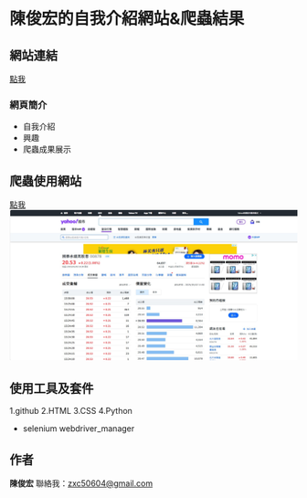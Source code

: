 # 陳俊宏的自我介紹網站&爬蟲結果
## 網站連結
[點我](https://jhc4102.github.io/JHC41/)
### 網頁簡介
- 自我介紹
- 興趣
- 爬蟲成果展示
## 爬蟲使用網站
[點我](https://tw.stock.yahoo.com/quote/00878.TW/time-sales)
![image](ex.jpg)

## 使用工具及套件
1.github
2.HTML
3.CSS
4.Python
- selenium webdriver_manager



## 作者
**陳俊宏** 
聯絡我：zxc50604@gmail.com
